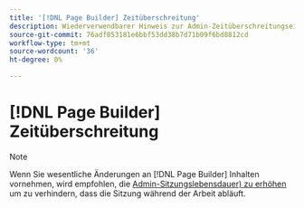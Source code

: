 ```yaml
---
title: '[!DNL Page Builder] Zeitüberschreitung'
description: Wiederverwendbarer Hinweis zur Admin-Zeitüberschreitungseinstellung
source-git-commit: 76adf853181e6bbf53dd38b7d71b09f6bd8812cd
workflow-type: tm+mt
source-wordcount: '36'
ht-degree: 0%

---
```


# [!DNL Page Builder] Zeitüberschreitung

>[!NOTE]
>
>Wenn Sie wesentliche Änderungen an [!DNL Page Builder] Inhalten vornehmen, wird empfohlen, die [Admin-Sitzungslebensdauer) zu erhöhen](../systems/security-admin.md) um zu verhindern, dass die Sitzung während der Arbeit abläuft.
